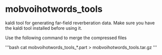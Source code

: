 # mobvoihotwords_tools
kaldi tool for generating far-field reverberation data.
Make sure you have the kaldi tool installed before using it.


Use the following command to merge the compressed files

'''bash
cat mobvoihotwords_tools_*.part > mobvoihotwords_tools.tar.gz
'''
